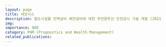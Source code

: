```yaml
---
layout: page
title: 네모시스
description: 철도시설물 전력설비 배전설비에 대한 무전원무선 안전감시 기술 개발 (2021.09 ~ 2021.12)
img: 
importance: 980
category: PHM (Prognostics and Health Management)
related_publications:
---
```


